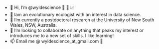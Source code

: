 - 👋 Hi, I’m @wyldescience :bug: :butterfly: :chart_with_upwards_trend: 
- 👀 Iam an evolutionary ecologist with an interest in data science.
- 🌱 I’m currently a postdoctoral research at the University of New South Wales, NSW, Australia.
- 💞️ I’m looking to collaborate on anything that peaks my interest or introduces me to a new set of skills. I like learning!
- 📫 Email me @ wyldescience_at_gmail.com :hankey:

<!---
wyldescience/wyldescience is a ✨ special ✨ repository because its `README.md` (this file) appears on your GitHub profile.
You can click the Preview link to take a look at your changes.
--->
